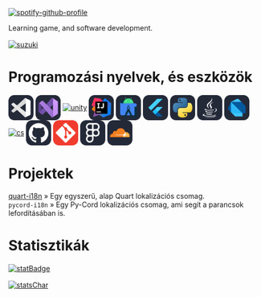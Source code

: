 [![spotify-github-profile](https://spotify-github-profile.kittinanx.com/api/view?uid=31m3incaodscfh7dvah7e5dtza6u&cover_image=true&theme=novatorem&show_offline=true&background_color=121212&interchange=false&bar_color=0094f0&bar_color_cover=true)](https://github.com/kittinan/spotify-github-profile)

Learning game, and software development.

<a href="#" target="_blank"><img align="center" src="https://img.shields.io/badge/Suzuki Valenti-grey?style=for-the-badge&logo=suzuki" alt="suzuki"/></a>

# Programozási nyelvek, és eszközök
<a href="#" target="_blank"><img align="center" src="https://raw.githubusercontent.com/tandpfun/skill-icons/main/icons/VSCode-Dark.svg" alt="vsc" width=50/></a>
<a href="#" target="_blank"><img align="center" src="https://github.com/tandpfun/skill-icons/raw/main/icons/VisualStudio-Dark.svg" alt="vs" width=50/></a>
<a href="#" target="_blank"><img align="center" src="https://skillicons.dev/icons?i=unity" alt="unity" width=50/></a>
<a href="#" target="_blank"><img align="center" src="https://raw.githubusercontent.com/tandpfun/skill-icons/main/icons/Idea-Dark.svg" alt="idea" width=50/></a>
<a href="#" target="_blank"><img align="center" src="https://raw.githubusercontent.com/tandpfun/skill-icons/65dea6c4eaca7da319e552c09f4cf5a9a8dab2c8/icons/AndroidStudio-Dark.svg" alt="androidsutdio" width=50/></a>
<a href="#" target="_blank"><img align="center" src="https://raw.githubusercontent.com/tandpfun/skill-icons/main/icons/Flutter-Dark.svg" alt="flutter" width=50/></a>
<a href="#" target="_blank"><img align="center" src="https://raw.githubusercontent.com/tandpfun/skill-icons/main/icons/Python-Dark.svg" alt="python" width=50/></a>
<a href="#" target="_blank"><img align="center" src="https://raw.githubusercontent.com/tandpfun/skill-icons/main/icons/Java-Dark.svg" alt="java" width=50/></a>
<a href="#" target="_blank"><img align="center" src="https://raw.githubusercontent.com/tandpfun/skill-icons/main/icons/Dart-Dark.svg" alt="dart" width=50/></a>
<a href="#" target="_blank"><img align="center" src="https://skillicons.dev/icons?i=cs" alt="cs" width=50/></a>
<a href="#" target="_blank"><img align="center" src="https://raw.githubusercontent.com/tandpfun/skill-icons/main/icons/Github-Dark.svg" alt="github" width=50/></a>
<a href="#" target="_blank"><img align="center" src="https://github.com/tandpfun/skill-icons/raw/main/icons/Git.svg" alt="git" width=50/></a>
<a href="#" target="_blank"><img align="center" src="https://raw.githubusercontent.com/tandpfun/skill-icons/main/icons/Figma-Dark.svg" alt="figma" width=50/></a>
<a href="#" target="_blank"><img align="center" src="https://raw.githubusercontent.com/tandpfun/skill-icons/main/icons/Cloudflare-Dark.svg" alt="cloudflare" width=50/></a>


# Projektek
[quart-i18n](https://pypi.org/project/quart-i18n/) » Egy egyszerű, alap Quart lokalizációs csomag. <br>
`pycord-i18n` » Egy Py-Cord lokalizációs csomag, ami segít a parancsok lefordításában is.

# Statisztikák
<a href="#" target="_blank"><img align="center" src="https://wakatime.com/badge/user/072df440-838d-4c16-bc34-137a5d0c01a1.svg" alt="statBadge"/></a>

<a href="#" target="_blank"><img align="center" src="https://github-readme-stats.vercel.app/api/wakatime?username=Bali&show_icons=true&theme=tokyonight" alt="statsChar"  height="300" width="500"/></a>

